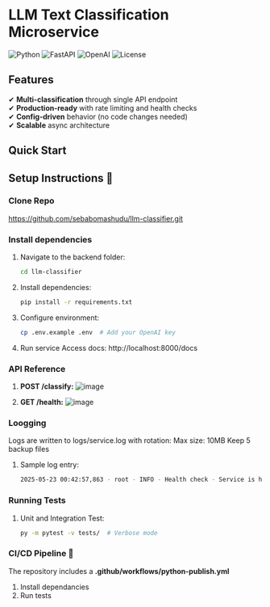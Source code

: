 # LLM Text Classification Microservice

![Python](https://img.shields.io/badge/python-3.10%2B-blue)
![FastAPI](https://img.shields.io/badge/FastAPI-0.95.0-green)
![OpenAI](https://img.shields.io/badge/OpenAI-1.12.0-orange)
![License](https://img.shields.io/badge/license-MIT-purple)

## Features <a name="features"></a>
✔ **Multi-classification** through single API endpoint  
✔ **Production-ready** with rate limiting and health checks  
✔ **Config-driven** behavior (no code changes needed)  
✔ **Scalable** async architecture  

## Quick Start <a name="quick-start"></a>
## Setup Instructions 🚀

### Clone Repo 
https://github.com/sebabomashudu/llm-classifier.git
### Install dependencies
1. Navigate to the backend folder:
   ```bash
   cd llm-classifier
2. Install  dependencies:
   ```bash
   pip install -r requirements.txt  
3. Configure environment:
   ```bash
   cp .env.example .env  # Add your OpenAI key
4. Run service
   Access docs: http://localhost:8000/docs

### API Reference <a name="api-reference"></a>
1. **POST /classify:**
![image](https://github.com/user-attachments/assets/62760d6a-3d50-4335-be3a-a3f5394130c4)

2. **GET /health:**
   ![image](https://github.com/user-attachments/assets/c68cb337-ca06-469f-a644-ffc47cfee2e3)
   
### Loogging
Logs are written to logs/service.log with rotation:
Max size: 10MB
Keep 5 backup files

1. Sample log entry:
   ```bash
   2025-05-23 00:42:57,863 - root - INFO - Health check - Service is healthy (no requests handled yet)

### Running Tests
1. Unit and Integration Test:
   ```bash
   py -m pytest -v tests/  # Verbose mode

### CI/CD Pipeline 🚀

The repository includes a **.github/workflows/python-publish.yml**
1. Install dependancies
2. Run tests




